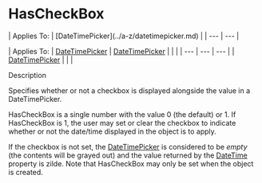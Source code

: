 




<h1 class="heading"><span class="name">HasCheckBox</span></h1>
| Applies To: | [DateTimePicker](../a-z/datetimepicker.md) |
| --- | ---  |

| Applies To: | [DateTimePicker](../a-z/datetimepicker.md) | [DateTimePicker](../a-z/datetimepicker.md) |  |  |
| --- | --- | ---  |
| [DateTimePicker](../a-z/datetimepicker.md) |  |  |


Description


Specifies whether or not a checkbox is displayed alongside the value in a DateTimePicker.


HasCheckBox is a single number with the value 0 (the default) or 1. If HasCheckBox is 1, the user may set or clear the checkbox to indicate whether or not the date/time displayed in the object is to apply.


If the checkbox is not set, the [DateTimePicker](../a-z/datetimepicker.md) is considered to be *empty* (the contents will be grayed out) and the value returned by the [DateTime](../a-z/datetime.md) property is zilde. Note that HasCheckBox may only be set when the object is created.



